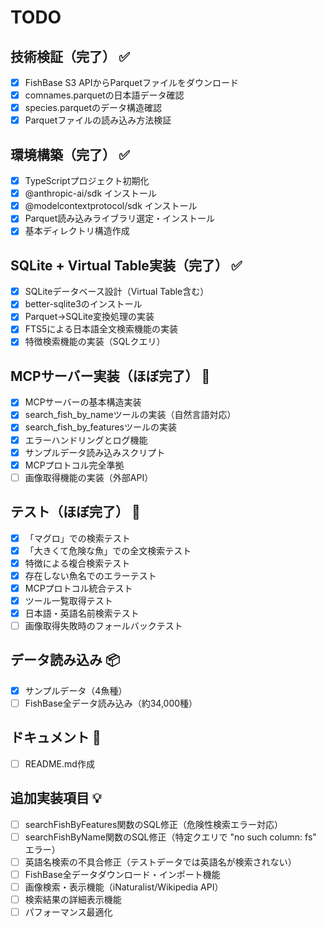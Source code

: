 # TODO

## 技術検証（完了） ✅
- [x] FishBase S3 APIからParquetファイルをダウンロード
- [x] comnames.parquetの日本語データ確認
- [x] species.parquetのデータ構造確認
- [x] Parquetファイルの読み込み方法検証

## 環境構築（完了） ✅
- [x] TypeScriptプロジェクト初期化
- [x] @anthropic-ai/sdk インストール
- [x] @modelcontextprotocol/sdk インストール
- [x] Parquet読み込みライブラリ選定・インストール
- [x] 基本ディレクトリ構造作成

## SQLite + Virtual Table実装（完了） ✅
- [x] SQLiteデータベース設計（Virtual Table含む）
- [x] better-sqlite3のインストール
- [x] Parquet→SQLite変換処理の実装
- [x] FTS5による日本語全文検索機能の実装
- [x] 特徴検索機能の実装（SQLクエリ）

## MCPサーバー実装（ほぼ完了） 🚧
- [x] MCPサーバーの基本構造実装
- [x] search_fish_by_nameツールの実装（自然言語対応）
- [x] search_fish_by_featuresツールの実装
- [x] エラーハンドリングとログ機能
- [x] サンプルデータ読み込みスクリプト
- [x] MCPプロトコル完全準拠
- [ ] 画像取得機能の実装（外部API）

## テスト（ほぼ完了） 🚧
- [x] 「マグロ」での検索テスト
- [x] 「大きくて危険な魚」での全文検索テスト
- [x] 特徴による複合検索テスト
- [x] 存在しない魚名でのエラーテスト
- [x] MCPプロトコル統合テスト
- [x] ツール一覧取得テスト
- [x] 日本語・英語名前検索テスト
- [ ] 画像取得失敗時のフォールバックテスト

## データ読み込み 📦
- [x] サンプルデータ（4魚種）
- [ ] FishBase全データ読み込み（約34,000種）

## ドキュメント 📝
- [ ] README.md作成

## 追加実装項目 💡
- [ ] searchFishByFeatures関数のSQL修正（危険性検索エラー対応）
- [ ] searchFishByName関数のSQL修正（特定クエリで "no such column: fs" エラー）
- [ ] 英語名検索の不具合修正（テストデータでは英語名が検索されない）
- [ ] FishBase全データダウンロード・インポート機能
- [ ] 画像検索・表示機能（iNaturalist/Wikipedia API）
- [ ] 検索結果の詳細表示機能
- [ ] パフォーマンス最適化

